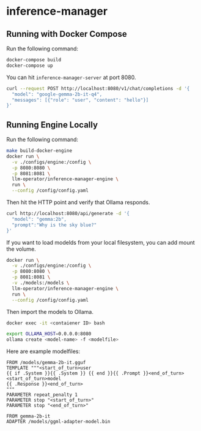 # inference-manager

## Running with Docker Compose

Run the following command:

```bash
docker-compose build
docker-compose up
```

You can hit `inference-manager-server` at port 8080.

```bash
curl --request POST http://localhost:8080/v1/chat/completions -d '{
  "model": "google-gemma-2b-it-q4",
  "messages": [{"role": "user", "content": "hello"}]
}'
```

## Running Engine Locally

Run the following command:

```bash
make build-docker-engine
docker run \
  -v ./configs/engine:/config \
  -p 8080:8080 \
  -p 8081:8081 \
  llm-operator/inference-manager-engine \
  run \
  --config /config/config.yaml
```

Then hit the HTTP point and verify that Ollama responds.

```bash
curl http://localhost:8080/api/generate -d '{
  "model": "gemma:2b",
  "prompt":"Why is the sky blue?"
}'
```


If you want to load modelds from your local filesystem, you can add mount the volume.

```bash
docker run \
  -v ./configs/engine:/config \
  -p 8080:8080 \
  -p 8081:8081 \
  -v ./models:/models \
  llm-operator/inference-manager-engine \
  run \
  --config /config/config.yaml
```

Then import the models to Ollama.

```bash
docker exec -it <contaiener ID> bash

export OLLAMA_HOST=0.0.0.0:8080
ollama create <model-name> -f <modelfile>
```

Here are example modelfiles:

```
FROM /models/gemma-2b-it.gguf
TEMPLATE """<start_of_turn>user
{{ if .System }}{{ .System }} {{ end }}{{ .Prompt }}<end_of_turn>
<start_of_turn>model
{{ .Response }}<end_of_turn>
"""
PARAMETER repeat_penalty 1
PARAMETER stop "<start_of_turn>"
PARAMETER stop "<end_of_turn>"
```

```
FROM gemma-2b-it
ADAPTER /models/ggml-adapter-model.bin
```
